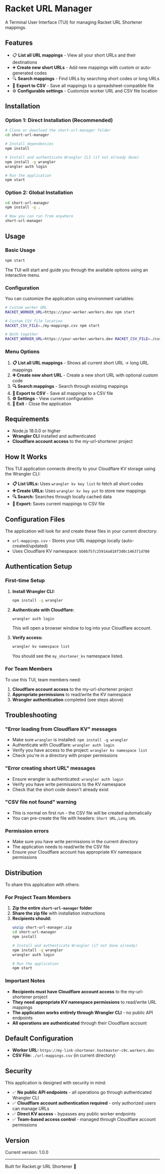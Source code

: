 # Racket URL Manager

A Terminal User Interface (TUI) for managing Racket URL Shortener mappings.

## Features

- 📋 **List all URL mappings** - View all your short URLs and their destinations
- ➕ **Create new short URLs** - Add new mappings with custom or auto-generated codes  
- 🔍 **Search mappings** - Find URLs by searching short codes or long URLs
- 💾 **Export to CSV** - Save all mappings to a spreadsheet-compatible file
- ⚙️ **Configurable settings** - Customize worker URL and CSV file location

## Installation

### Option 1: Direct Installation (Recommended)

```bash
# Clone or download the short-url-manager folder
cd short-url-manager

# Install dependencies
npm install

# Install and authenticate Wrangler CLI (if not already done)
npm install -g wrangler
wrangler auth login

# Run the application
npm start
```

### Option 2: Global Installation

```bash
cd short-url-manager
npm install -g .

# Now you can run from anywhere
short-url-manager
```

## Usage

### Basic Usage

```bash
npm start
```

The TUI will start and guide you through the available options using an interactive menu.

### Configuration

You can customize the application using environment variables:

```bash
# Custom worker URL
RACKET_WORKER_URL=https://your-worker.workers.dev npm start

# Custom CSV file location  
RACKET_CSV_FILE=./my-mappings.csv npm start

# Both together
RACKET_WORKER_URL=https://your-worker.workers.dev RACKET_CSV_FILE=./custom.csv npm start
```

### Menu Options

1. **📋 List all URL mappings** - Shows all current short URL → long URL mappings
2. **➕ Create new short URL** - Create a new short URL with optional custom code
3. **🔍 Search mappings** - Search through existing mappings
4. **💾 Export to CSV** - Save all mappings to a CSV file
5. **⚙️ Settings** - View current configuration
6. **🚪 Exit** - Close the application

## Requirements

- Node.js 18.0.0 or higher
- **Wrangler CLI** installed and authenticated
- **Cloudflare account access** to the my-url-shortener project

## How It Works

This TUI application connects directly to your Cloudflare KV storage using the Wrangler CLI:

- **📋 List URLs:** Uses `wrangler kv key list` to fetch all short codes
- **➕ Create URLs:** Uses `wrangler kv key put` to store new mappings  
- **🔍 Search:** Searches through locally cached data
- **💾 Export:** Saves current mappings to CSV file

## Configuration Files

The application will look for and create these files in your current directory:

- `url-mappings.csv` - Stores your URL mappings locally (auto-created/updated)
- Uses Cloudflare KV namespace: `bb0b757c25914a818f3d0c146371d780`

## Authentication Setup

### First-time Setup

1. **Install Wrangler CLI:**
   ```bash
   npm install -g wrangler
   ```

2. **Authenticate with Cloudflare:**
   ```bash
   wrangler auth login
   ```
   This will open a browser window to log into your Cloudflare account.

3. **Verify access:**
   ```bash
   wrangler kv namespace list
   ```
   You should see the `my_shortener_kv` namespace listed.

### For Team Members

To use this TUI, team members need:
1. **Cloudflare account access** to the my-url-shortener project
2. **Appropriate permissions** to read/write the KV namespace
3. **Wrangler authentication** completed (see steps above)

## Troubleshooting

### "Error loading from Cloudflare KV" messages

- Make sure `wrangler` is installed: `npm install -g wrangler`
- Authenticate with Cloudflare: `wrangler auth login`
- Verify you have access to the project: `wrangler kv namespace list`
- Check you're in a directory with proper permissions

### "Error creating short URL" messages

- Ensure wrangler is authenticated: `wrangler auth login`
- Verify you have write permissions to the KV namespace
- Check that the short code doesn't already exist

### "CSV file not found" warning

- This is normal on first run - the CSV file will be created automatically
- You can pre-create the file with headers: `Short URL,Long URL`

### Permission errors

- Make sure you have write permissions in the current directory
- The application needs to read/write the CSV file
- Ensure your Cloudflare account has appropriate KV namespace permissions

## Distribution

To share this application with others:

### For Project Team Members

1. **Zip the entire `short-url-manager` folder**
2. **Share the zip file** with installation instructions
3. **Recipients should:**
   ```bash
   unzip short-url-manager.zip
   cd short-url-manager  
   npm install
   
   # Install and authenticate Wrangler (if not done already)
   npm install -g wrangler
   wrangler auth login
   
   # Run the application
   npm start
   ```

### Important Notes

- **Recipients must have Cloudflare account access** to the my-url-shortener project
- **They need appropriate KV namespace permissions** to read/write URL mappings
- **The application works entirely through Wrangler CLI** - no public API endpoints
- **All operations are authenticated** through their Cloudflare account

## Default Configuration

- **Worker URL:** `https://my-link-shortener.hostmaster-c9c.workers.dev`
- **CSV File:** `./url-mappings.csv` (in current directory)

## Security

This application is designed with security in mind:

- ✅ **No public API endpoints** - all operations go through authenticated Wrangler CLI
- ✅ **Cloudflare account authentication required** - only authorized users can manage URLs
- ✅ **Direct KV access** - bypasses any public worker endpoints
- ✅ **Team-based access control** - managed through Cloudflare account permissions

## Version

Current version: 1.0.0

---

Built for Racket.gr URL Shortener 🔗
